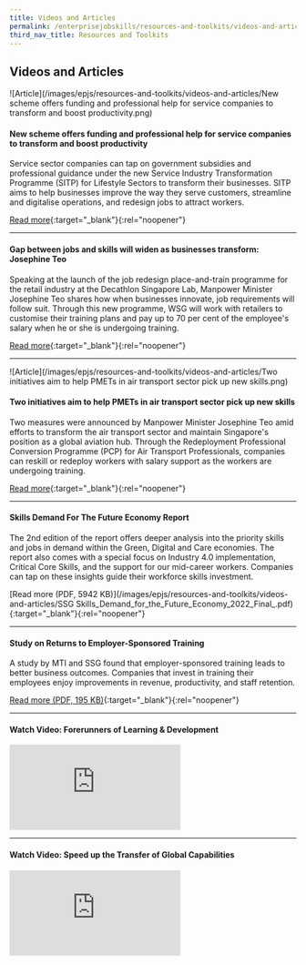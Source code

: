 ```yaml
---
title: Videos and Articles
permalink: /enterprisejobskills/resources-and-toolkits/videos-and-articles/
third_nav_title: Resources and Toolkits
---
```


## Videos and Articles

![Article](/images/epjs/resources-and-toolkits/videos-and-articles/New scheme offers funding and professional help for service companies to transform and boost productivity.png)

#### New scheme offers funding and professional help for service companies to transform and boost productivity

Service sector companies can tap on government subsidies and professional guidance under the new Service Industry Transformation Programme (SITP) for Lifestyle Sectors to transform their businesses. SITP aims to help businesses improve the way they serve customers, streamline and digitalise operations, and redesign jobs to attract workers.

[Read more](https://www.straitstimes.com/business/new-scheme-offers-funding-and-professional-help-for-services-companies-to-transform-and){:target="_blank"}{:rel="noopener"}

---

#### Gap between jobs and skills will widen as businesses transform: Josephine Teo

Speaking at the launch of the job redesign place-and-train programme for the retail industry at the Decathlon Singapore Lab, Manpower Minister Josephine Teo shares how when businesses innovate, job requirements will follow suit. Through this new programme, WSG will work with retailers to customise their training plans and pay up to 70 per cent of the employee's salary when he or she is undergoing training.

[Read more](https://www.straitstimes.com/singapore/manpower/gap-between-jobs-and-skills-will-widen-as-businesses-transform-josephine-teo){:target="_blank"}{:rel="noopener"}

---

![Article](/images/epjs/resources-and-toolkits/videos-and-articles/Two initiatives aim to help PMETs in air transport sector pick up new skills.png)

#### Two initiatives aim to help PMETs in air transport sector pick up new skills

Two measures were announced by Manpower Minister Josephine Teo amid efforts to transform the air transport sector and maintain Singapore's position as a global aviation hub. Through the Redeployment Professional Conversion Programme (PCP) for Air Transport Professionals, companies can reskill or redeploy workers with salary support as the workers are undergoing training.

[Read more](https://www.straitstimes.com/singapore/manpower/two-initiatives-aim-to-help-pmets-in-air-transport-sector-pick-up-new-skills ){:target="_blank"}{:rel="noopener"}

---

#### Skills Demand For The Future Economy Report

The 2nd edition of the report offers deeper analysis into the priority skills and jobs in demand within the Green, Digital and Care economies. The report also comes with a special focus on Industry 4.0 implementation, Critical Core Skills, and the support for our mid-career workers. Companies can tap on these insights guide their workforce skills investment.

[Read more (PDF, 5942 KB)](/images/epjs/resources-and-toolkits/videos-and-articles/SSG Skills_Demand_for_the_Future_Economy_2022_Final_.pdf){:target="_blank"}{:rel="noopener"}

---

#### Study on Returns to Employer-Sponsored Training

A study by MTI and SSG found that employer-sponsored training leads to better business outcomes. Companies that invest in training their employees enjoy improvements in revenue, productivity, and staff retention.

[Read more (PDF, 195 KB)](/images/epjs/whats-new/epjs-mti-ssg-study-aug21.pdf){:target="_blank"}{:rel="noopener"}

---

#### Watch Video: Forerunners of Learning & Development

<p>
<div class="bp-youtube">
  <iframe src="https://www.youtube.com/embed/FRrkmZ9iLeQ" title="Forerunners of Learning & Development" frameborder="0" allow="autoplay; encrypted-media" allowfullscreen></iframe>
</div>
</p>

---

#### Watch Video: Speed up the Transfer of Global Capabilities

<p>
<div class="bp-youtube">
  <iframe src="https://www.youtube.com/embed/dFC9RsomiLM" title="Speed up the Transfer of Global Capabilities | Capability Transfer Programme" frameborder="0" allow="autoplay; encrypted-media" allowfullscreen></iframe>
</div>
</p>
<script src="/jquery/jquery.Min.js"></script>
<script src="/jquery/epjs-bp-menu-new-tab.js"></script>

